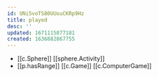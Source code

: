```yaml
---
id: UNi5voTS80UUouCKRp9Hz
title: played
desc: ''
updated: 1671115877181
created: 1636882867755
---
```





- [[c.Sphere]] [[sphere.Activity]]
- [[p.hasRange]] [[c.Game]] [[c.ComputerGame]]

